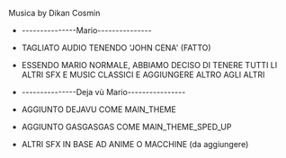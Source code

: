 Musica by Dikan Cosmin
- ---------------Mario---------------
- TAGLIATO AUDIO TENENDO 'JOHN CENA' (FATTO)
- ESSENDO MARIO NORMALE, ABBIAMO DECISO DI TENERE TUTTI LI ALTRI SFX E MUSIC CLASSICI E AGGIUNGERE ALTRO AGLI ALTRI


- ---------------Deja vù Mario----------------
- AGGIUNTO DEJAVU COME MAIN_THEME
- AGGIUNTO GASGASGAS COME MAIN_THEME_SPED_UP
- ALTRI SFX IN BASE AD ANIME O MACCHINE (da aggiungere)